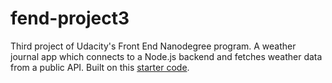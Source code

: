 # fend-project3
Third project of Udacity's Front End Nanodegree program. A weather journal app which connects to a Node.js backend and fetches weather data from a public API. Built on this [starter code](https://github.com/udacity/fend/tree/refresh-2019).